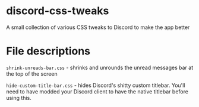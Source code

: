 # discord-css-tweaks

A small collection of various CSS tweaks to Discord to make the app better

# File descriptions

`shrink-unreads-bar.css` - shrinks and unrounds the unread messages bar at the top of the screen

`hide-custom-title-bar.css` - hides Discord's shitty custom titlebar. You'll need to have modded your Discord client to have the native titlebar before using this.

